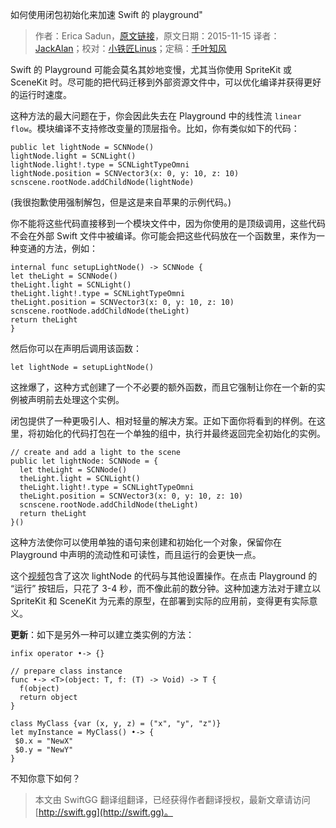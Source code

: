 如何使用闭包初始化来加速 Swift 的 playground"

> 作者：Erica Sadun，[原文链接](http://ericasadun.com/2015/11/15/speeding-up-swift-playgrounds-with-closure-initialization-swiftlang/)，原文日期：2015-11-15
> 译者：[JackAlan](http://alanmelody.com/)；校对：[小铁匠Linus](http://linusling.com)；定稿：[千叶知风](http://weibo.com/xiaoxxiao)
  









Swift 的 Playground 可能会莫名其妙地变慢，尤其当你使用 SpriteKit 或 SceneKit 时。尽可能的把代码迁移到外部资源文件中，可以优化编译并获得更好的运行时速度。



这种方法的最大问题在于，你会因此失去在 Playground 中的线性流 `linear flow`。模块编译不支持修改变量的顶层指令。比如，你有类似如下的代码：

    
    public let lightNode = SCNNode()
    lightNode.light = SCNLight()
    lightNode.light!.type = SCNLightTypeOmni
    lightNode.position = SCNVector3(x: 0, y: 10, z: 10)
    scnscene.rootNode.addChildNode(lightNode)

(我很抱歉使用强制解包，但是这是来自苹果的示例代码。)

你不能将这些代码直接移到一个模块文件中，因为你使用的是顶级调用，这些代码不会在外部 Swift 文件中被编译。你可能会把这些代码放在一个函数里，来作为一种变通的方法，例如：

    
    internal func setupLightNode() -> SCNNode {
    let theLight = SCNNode()
    theLight.light = SCNLight()
    theLight.light!.type = SCNLightTypeOmni
    theLight.position = SCNVector3(x: 0, y: 10, z: 10)
    scnscene.rootNode.addChildNode(theLight)
    return theLight
    }

然后你可以在声明后调用该函数：

    
    let lightNode = setupLightNode()

这挫爆了，这种方式创建了一个不必要的额外函数，而且它强制让你在一个新的实例被声明前去处理这个实例。

闭包提供了一种更吸引人、相对轻量的解决方案。正如下面你将看到的样例。在这里，将初始化的代码打包在一个单独的组中，执行并最终返回完全初始化的实例。

    
    // create and add a light to the scene
    public let lightNode: SCNNode = {
      let theLight = SCNNode()
      theLight.light = SCNLight()
      theLight.light!.type = SCNLightTypeOmni
      theLight.position = SCNVector3(x: 0, y: 10, z: 10)
      scnscene.rootNode.addChildNode(theLight)
      return theLight
    }()

这种方法使你可以使用单独的语句来创建和初始化一个对象，保留你在 Playground 中声明的流动性和可读性，而且运行的会更快一点。

这个[视频](https://vid.me/BrPC)包含了这次 lightNode 的代码与其他设置操作。在点击 Playground 的 “运行” 按钮后，只花了 3-4 秒，而不像此前的数分钟。这种加速方法对于建立以 SpriteKit 和 SceneKit 为元素的原型，在部署到实际的应用前，变得更有实际意义。

**更新**：如下是另外一种可以建立类实例的方法：

    
    infix operator •-> {}
    
    // prepare class instance
    func •-> <T>(object: T, f: (T) -> Void) -> T {
      f(object)
      return object
    }
    
    class MyClass {var (x, y, z) = ("x", "y", "z")}
    let myInstance = MyClass() •-> {
     $0.x = "NewX"
     $0.y = "NewY"
    }

不知你意下如何？
> 本文由 SwiftGG 翻译组翻译，已经获得作者翻译授权，最新文章请访问 [http://swift.gg](http://swift.gg)。